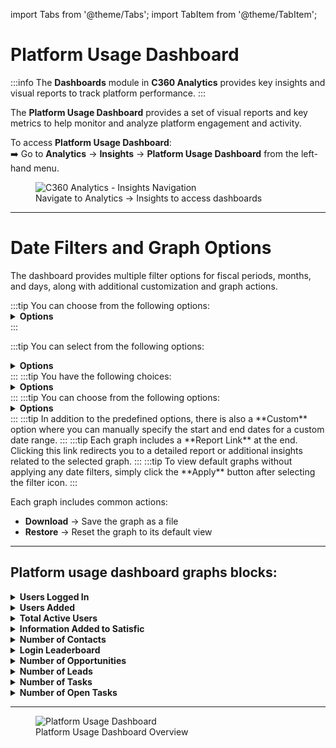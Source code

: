import Tabs from '@theme/Tabs';
import TabItem from '@theme/TabItem';

# Platform Usage Dashboard

:::info
The **Dashboards** module in **C360 Analytics** provides key insights and visual reports to track platform performance.
:::

The **Platform Usage Dashboard** provides a set of visual reports and key metrics to help monitor and analyze platform engagement and activity.

To access **Platform Usage Dashboard**:  
➡️ Go to **Analytics** → **Insights** → **Platform Usage Dashboard** from the left-hand menu.

<figure>
  <img src="/media/image1d.png" alt="C360 Analytics - Insights Navigation" />
  <figcaption>Navigate to Analytics → Insights to access dashboards</figcaption>
</figure>

---

# Date Filters and Graph Options

The dashboard provides multiple filter options for fiscal periods, months, and days, along with additional customization and graph actions.

<Tabs>
<TabItem value="fiscal-year" label="Fiscal Year">
:::tip
You can choose from the following options:
<details>
<summary><strong>Options</strong></summary>
<p>

- Current FY
- Previous FY
- Next FY
- Current and Previous FY
- Current and Next FY
</p>
</details>
:::

</TabItem>

<TabItem value="fiscal-quarter" label="Fiscal Quarter">

:::tip
You can select from the following options:

<details>
<summary><strong>Options</strong></summary>
<p>
- Current FQ
- Previous FQ
- Next FQ
- Current and Previous FQ
- Current and Previous 2 FQ
- Current and Previous 3 FQ
</p>
</details>
:::
</TabItem>

<TabItem value="calendar-month" label="Calendar Month">
:::tip
You have the following choices:
<details>
<summary><strong>Options</strong></summary>
<p>
- This Month
- Previous Month
- Next Month
- Current and Previous Month
- Current and Next Month
</p>
</details>
:::
</TabItem>

<TabItem value="day" label="Day">
:::tip
You can choose from the following options:
<details>
<summary><strong>Options</strong></summary>
<p>
- Today
- Last 7 days
- Last 15 days
- Last 30 days
- Last 60 days
</p>
</details>
:::
</TabItem>

<TabItem value="custom" label="Custom Date Range">
:::tip
In addition to the predefined options, there is also a **Custom** option where you can manually specify the start and end dates for a custom date range.
:::
</TabItem>

<TabItem value="report-link" label="Report Link">
:::tip
Each graph includes a **Report Link** at the end.  
Clicking this link redirects you to a detailed report or additional insights related to the selected graph.
:::
</TabItem>

<TabItem value="default-graphs" label="Default Graphs">
:::tip
To view default graphs without applying any date filters, simply click the **Apply** button after selecting the filter icon.
:::
</TabItem>

<TabItem value="graph-actions" label="Graph Actions">

Each graph includes common actions:

- **Download** → Save the graph as a file
- **Restore** → Reset the graph to its default view

</TabItem>
</Tabs>

---

## Platform usage dashboard graphs blocks:

<details>
<summary><strong>Users Logged In</strong></summary>
<p>Displays the number of unique users who successfully logged into the platform during a specified period.</p>
</details>

<details>
<summary><strong>Users Added</strong></summary>
<p>Shows the total count of new users registered or added to the platform during a specific timeframe.</p>
</details>

<details>
<summary><strong>Total Active Users</strong></summary>
<p>Indicates the total number of users who actively interacted with the platform within a defined period.</p>
</details>

<details>
<summary><strong>Information Added to Satisfic</strong></summary>
<p>Represents the number of accounts for which information has been provided or updated.</p>
</details>

<details>
<summary><strong>Number of Contacts</strong></summary>
<p>Displays the total count of individual contacts associated with accounts in the platform.</p>
</details>

<details>
<summary><strong>Login Leaderboard</strong></summary>
<p>Highlights users with the highest number of logins or most frequent activity, showcasing highly engaged users.</p>
</details>

<details>
<summary><strong>Number of Opportunities</strong></summary>
<p>Shows the total count of potential sales opportunities created within the platform.</p>
</details>

<details>
<summary><strong>Number of Leads</strong></summary>
<p>Displays the total number of leads generated within the platform.</p>
</details>

<details>
<summary><strong>Number of Tasks</strong></summary>
<p>Indicates the total number of tasks created and tracked within the platform.</p>
</details>

<details>
<summary><strong>Number of Open Tasks</strong></summary>
<p>Displays the total count of tasks that are currently in progress, pending, or awaiting completion.</p>
</details>

---

<figure>
  <img src="/media/image5.png" alt="Platform Usage Dashboard" />
  <figcaption>Platform Usage Dashboard Overview</figcaption>
</figure>
